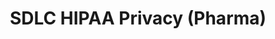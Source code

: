 --- 
 title: "SDLC HIPAA Privacy (Pharma)" 
 pagetype: informationAssurance
 displayinlist: false
---